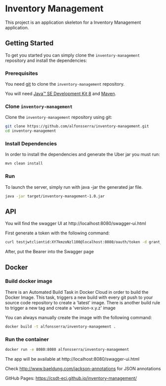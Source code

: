 # Inventory Management

This project is an application skeleton for a Inventory Management application.

## Getting Started

To get you started you can simply clone the `inventory-management` repository and install the dependencies:

### Prerequisites

You need [git][git] to clone the `inventory-management` repository.

You will need [Java™ SE Development Kit 8][jdk-download] and [Maven][maven].

### Clone `inventory-management`

Clone the `inventory-management` repository using git:

```bash
git clone https://github.com/alfonsserra/inventory-management.git
cd inventory-management
```

### Install Dependencies

In order to install the dependencies and generate the Uber jar you must run:

```bash
mvn clean install
```

### Run

To launch the server, simply run with java -jar the generated jar file.

```bash
java -jar target/inventory-management-1.0.jar
```

## API

You will find the swagger UI at http://localhost:8080/swagger-ui.html

First generate a token with the following command:

```bash
curl testjwtclientid:XY7kmzoNzl100@localhost:8080/oauth/token -d grant_type=password -d username=user -d password=jwtpass
```

After, put the Bearer into the Swagger page

## Docker

### Build docker image

There is an Automated Build Task in Docker Cloud in order to build the Docker Image. 
This task, triggers a new build with every git push to your source code repository to create a 'latest' image.
There is another build rule to trigger a new tag and create a 'version-x.y.z' image

You can always manually create the image with the following command:

```bash
docker build -t alfonsserra/inventory-management . 
```

### Run the container

```bash
docker run -e 8080:8080 alfonsserra/inventory-management
```

The app will be available at http://localhost:8080/swagger-ui.html



[git]: https://git-scm.com/
[sboot]: https://projects.spring.io/spring-boot/
[maven]: https://maven.apache.org/download.cgi
[jdk-download]: http://www.oracle.com/technetwork/java/javase/downloads


Check http://www.baeldung.com/jackson-annotations for JSON annotations

GitHub Pages: https://csdt-eci.github.io/inventory-management/
